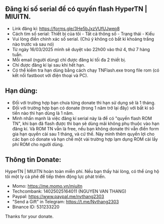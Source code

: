 ## Đăng kí số serial để có quyền flash HyperTN | MIUITN.
- Link đăng kí: https://forms.gle/3He5bJxzVUfUJwep8
- Cách tìm số serial: Thiết bị của tôi - Tất cả thông số - Trạng thái - Kiểu
- Vui lòng điền chính xác số serial. (Chú ý không có bất kì khoảng trắng nào trước và sau nó)
- Từ ngày 16/03/2025 mình sẽ duyệt vào 22h00 vào thứ 4, thứ 7 hàng tuần.
- Mỗi email (người dùng) chỉ được đăng kí tối đa 2 thiết bị.
- Chỉ được đăng kí lại sau khi hết hạn.
- Có thể kiểm tra hạn dùng bằng cách chạy TNFlash.exe trong file rom (có kết nối fastboot với điện thoại và PC).
## Hạn dùng:
- Đối với trường hợp bạn chưa từng donate thì hạn sử dụng sẽ là 1 tháng.
- Đối với trường hợp bạn có donate (trong 1 năm trở lại đây) với bất kì số tiền nào thì hạn dùng là 1 năm.
- Mình nhấn mạnh là việc đăng kí serial này là để có "quyền flash ROM TN", khi bạn đã flash được thì bạn sẽ dùng mãi không phụ thuộc vào hạn đăng kí.  Và ROM TN vẫn là free, nếu bạn không donate thì vẫn điền form gia hạn quyền cài sau 1 tháng, và cứ thế. Này mình thêm quyền lợi cho các bạn có donate và hạn chế một vài trường hợp lạm dụng ROM cài lấy phí ROM cho người dùng.
## Thông tin Donate:
HyperTN | MIUITN hoàn toàn miễn phí. Nếu bạn thấy hài lòng, có thể ủng hộ tôi một ly cà phê để tiếp thêm động lực phát triển.
- Momo: https://me.momo.vn/miuitn
- Techcombank: 14025025164011 (NGUYEN VAN THANG)
- Paypal: https://www.paypal.me/nvthang2303
- "Send a Gift" in Telegram: https://t.me/Nvthang2303
- Binance ID: 531233220

Thanks for your donate.
